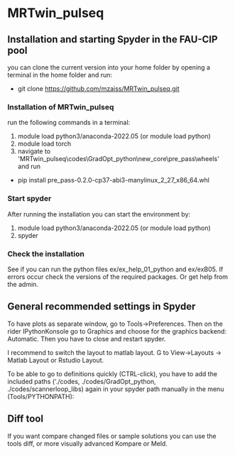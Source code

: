 # MRTwin_pulseq

## Installation and starting Spyder in the FAU-CIP pool ##

you can clone the current version into your home folder by opening a terminal in the home folder and run:

- git clone https://github.com/mzaiss/MRTwin_pulseq.git

### Installation of MRTwin_pulseq
run the following commands in a terminal:
 1. module load python3/anaconda-2022.05  (or module load python) 
 2. module load torch
 3. navigate to 'MRTwin_pulseq\codes\GradOpt_python\new_core\pre_pass\wheels' and run

 - pip install pre_pass-0.2.0-cp37-abi3-manylinux_2_27_x86_64.whl

### Start spyder
After running the installation you can start the environment by:
 1. module load python3/anaconda-2022.05  (or module load python) 
 2. spyder

### Check the installation
See if you can run the python files ex/ex_help_01_python and ex/exB05.
If errors occur check the versions of the required packages. Or get help from the admin.

## General recommended settings in Spyder

To have plots as separate window, go to Tools->Preferences. Then on the rider IPythonKonsole go to Graphics and choose for the graphics backend: Automatic. 
Then you have to close and restart spyder.

I recommend to switch the layout to matlab layout. G to View->Layouts -> Matlab Layout or Rstudio Layout.

To be able to go to definitions quickly (CTRL-click), you have to add the included paths ('./codes, ./codes/GradOpt_python, ./codes/scannerloop_libs)  again in your spyder path manually in the menu (Tools/PYTHONPATH):


## Diff tool ##
If you want compare changed files or sample solutions you can use the tools diff, or more visually advanced Kompare or Meld.
